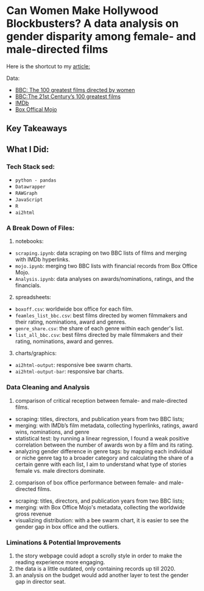 # Can Women Make Hollywood Blockbusters? A data analysis on gender disparity among female- and male-directed films

Here is the shortcut to my [article:](https://yatingw24.github.io/directors)

Data:
- [BBC: The 100 greatest films directed by women](http://stats.customs.gov.cn/indexEn)
- [BBC:The 21st Century’s 100 greatest films](https://www.bbc.com/culture/article/20160819-the-21st-centurys-100-greatest-films) 
- [IMDb](https://www.imdb.com/)
- [Box Offical Mojo](https://www.boxofficemojo.com/)

## Key Takeaways 


## What I Did:
### Tech Stack sed:
 - `python - pandas`
 - `Datawrapper`
 - `RAWGraph`
 - `JavaScript`
 - `R`
 - `ai2html`

### A Break Down of Files:
1. notebooks:

 - `scraping.ipynb`: data scraping on two BBC lists of films and merging with IMDb hyperlinks.
 - `mojo.ipynb`: merging two BBC lists with financial records from Box Office Mojo.
 - `Analysis.ipynb`: data analyses on awards/nominations, ratings, and the financials. 

2. spreadsheets:
 - `boxoff.csv`: worldwide box office for each film. 
 - `feamles_list_bbc.csv`: best films directed by women filmmakers and their rating, nominations, award and genres. 
 - `genre_share.csv`: the share of each genre within each gender's list. 
 - `list_all_bbc.csv`: best films directed by male filmmakers and their rating, nominations, award and genres. 
 

3. charts/graphics:
 - `ai2html-output`: responsive bee swarm charts.
 - `ai2html-output-bar`: responsive bar charts. 

### Data Cleaning and Analysis
1. comparison of critical reception between female- and male-directed films.
- scraping: titles, directors, and publication years from two BBC lists;
- merging: with IMDb’s film metadata, collecting hyperlinks, ratings, award wins, nominations, and genre
- statistical test: by running a linear regression, I found a weak positive correlation between the number of awards won by a film and its rating.
- analyzing gender difference in genre tags: by mapping each individual or niche genre tag to a broader category and calculating the share of a certain genre with each list, I aim to understand what type of stories female vs. male directors dominate. 

2. comparison of box office performance between female- and male-directed films.
- scraping: titles, directors, and publication years from two BBC lists;
- merging: with Box Office Mojo's metadata, collecting the worldwide gross revenue
- visualizing distribution: with a bee swarm chart, it is easier to see the gender gap in box office and the outliers. 


### Liminations & Potential Improvements
1. the story webpage could adopt a scrolly style in order to make the reading experience more engaging.
2. the data is a little outdated, only containing records up till 2020. 
3. an analysis on the budget would add another layer to test the gender gap in director seat. 






